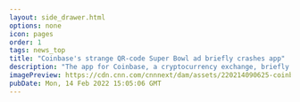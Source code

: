 ```yaml
---
layout: side_drawer.html
options: none
icon: pages
order: 1
tags: news_top
title: "Coinbase's strange QR-code Super Bowl ad briefly crashes app"
description: "The app for Coinbase, a cryptocurrency exchange, briefly crashed Sunday after a bizarre Super Bowl ad sparked a surge in traffic."
imagePreview: https://cdn.cnn.com/cnnnext/dam/assets/220214090625-coinbase-app-stock-video-synd-2.jpeg
pubDate: Mon, 14 Feb 2022 15:05:06 GMT
---
```

